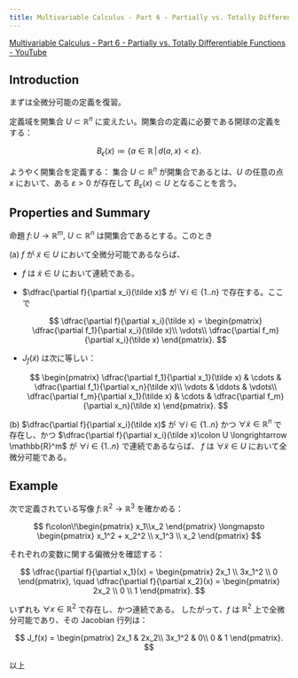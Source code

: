 ```yaml
---
title: Multivariable Calculus - Part 6 - Partially vs. Totally Differentiable Functions
---
```


[Multivariable Calculus - Part 6 - Partially vs. Totally Differentiable Functions - YouTube](https://www.youtube.com/watch?v=ERYw8O1dzSw)

## Introduction

まずは全微分可能の定義を復習。

定義域を開集合 $U \subset \mathbb R^n$ に変えたい。開集合の定義に必要である開球の定義をする：

$$
B_{\epsilon}(x) \coloneqq \{a \in \mathbb R \,|\, d(a, x) \lt \varepsilon\}.
$$

ようやく開集合を定義する：
集合 $U \subset \mathbb R^n$ が開集合であるとは、$U$ の任意の点 $x$ において、ある
$\varepsilon \gt 0$ が存在して $B_{\varepsilon}(x) \subset U$ となることを言う。

## Properties and Summary

命題 $f \colon U \longrightarrow \mathbb R^m$, $U \subset \mathbb R^n$
は開集合であるとする。このとき

(a) $f$ が $\tilde x \in U$ において全微分可能であるならば、

* $f$ は $\tilde x \in U$ において連続である。
* $\dfrac{\partial f}{\partial x_i}(\tilde x)$ が $\forall i \in \{1..n\}$ で存在する。ここで

  $$
  \dfrac{\partial f}{\partial x_i}(\tilde x) =
  \begin{pmatrix}
  \dfrac{\partial f_1}{\partial x_i}(\tilde x)\\
  \vdots\\
  \dfrac{\partial f_m}{\partial x_i}(\tilde x)
  \end{pmatrix}.
  $$


* $J_f(\tilde x)$ は次に等しい：

  $$
  \begin{pmatrix}
  \dfrac{\partial f_1}{\partial x_1}(\tilde x) & \cdots & \dfrac{\partial f_1}{\partial x_n}(\tilde x)\\
  \vdots & \ddots & \vdots\\
  \dfrac{\partial f_m}{\partial x_1}(\tilde x) & \cdots & \dfrac{\partial f_m}{\partial x_n}(\tilde x)
  \end{pmatrix}.
  $$

(b) $\dfrac{\partial f}{\partial x_i}(\tilde x)$ が $\forall i \in \{1..n\}$
かつ $\forall \tilde x \in \mathbb{R}^n$ で存在し、かつ
$\dfrac{\partial f}{\partial x_i}(\tilde x)\colon U \longrightarrow \mathbb{R}^m$
が $\forall i \in \{1..n\}$ で連続であるならば、
$f$ は $\forall \tilde x \in U$ において全微分可能である。

## Example

次で定義されている写像 $f \colon \mathbb{R}^2 \longrightarrow \mathbb R^3$ を確かめる：

$$
f\colon\!\begin{pmatrix} x_1\\x_2 \end{pmatrix} \longmapsto
\begin{pmatrix} x_1^2 + x_2^2 \\ x_1^3 \\ x_2 \end{pmatrix}
$$

それぞれの変数に関する偏微分を確認する：

$$
\dfrac{\partial f}{\partial x_1}(x) =
\begin{pmatrix} 2x_1 \\ 3x_1^2 \\ 0 \end{pmatrix},
\quad
\dfrac{\partial f}{\partial x_2}(x) =
\begin{pmatrix} 2x_2 \\ 0 \\ 1 \end{pmatrix}.
$$

いずれも $\forall x \in \mathbb{R}^2$ で存在し、かつ連続である。
したがって、$f$ は $\mathbb R^2$ 上で全微分可能であり、その Jacobian 行列は：

$$
J_f(x) =
\begin{pmatrix}
2x_1 & 2x_2\\
3x_1^2 & 0\\
0 & 1
\end{pmatrix}.
$$

以上
